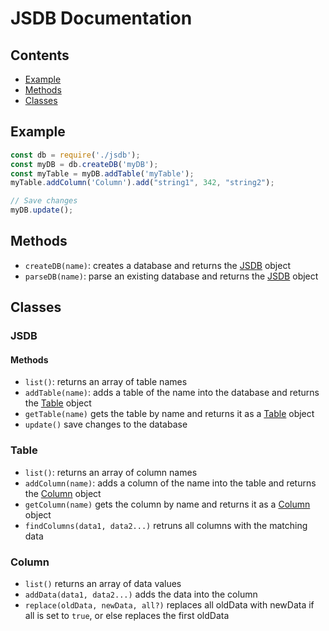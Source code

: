 # JSDB Documentation

## Contents
- [Example](#example)
- [Methods](#methods)
- [Classes](#classes)


## Example
```js
const db = require('./jsdb');
const myDB = db.createDB('myDB');
const myTable = myDB.addTable('myTable');
myTable.addColumn('Column').add("string1", 342, "string2");

// Save changes
myDB.update();
```


## Methods

- `createDB(name)`: creates a database and returns the [JSDB](#jsdb) object  
- `parseDB(name)`: parse an existing database and returns the [JSDB](#jsdb) object  

## Classes

### JSDB
#### Methods
- `list()`: returns an array of table names  
- `addTable(name)`: adds a table of the name into the database and returns the [Table](#table) object  
- `getTable(name)` gets the table by name and returns it as a [Table](#table) object  
- `update()` save changes to the database

### Table
- `list()`: returns an array of column names  
- `addColumn(name)`: adds a column of the name into the table and returns the [Column](#column) object  
- `getColumn(name)` gets the column by name and returns it as a [Column](#column) object  
- `findColumns(data1, data2...)` retruns all columns with the matching data  

### Column
- `list()` returns an array of data values 
- `addData(data1, data2...)` adds the data into the column 
- `replace(oldData, newData, all?)` replaces all oldData with newData if all is set to `true`, or else replaces the first oldData
